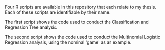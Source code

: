 
Four R scripts are available in this repository that each relate to my thesis. Each of these scripts are identifiable by their name. 

The first script shows the code used to conduct the Classification and Regression Tree analysis. 

The second script shows the code used to conduct the Multinomial Logistic Regression analysis, using the nominal 'game' as an example. 


